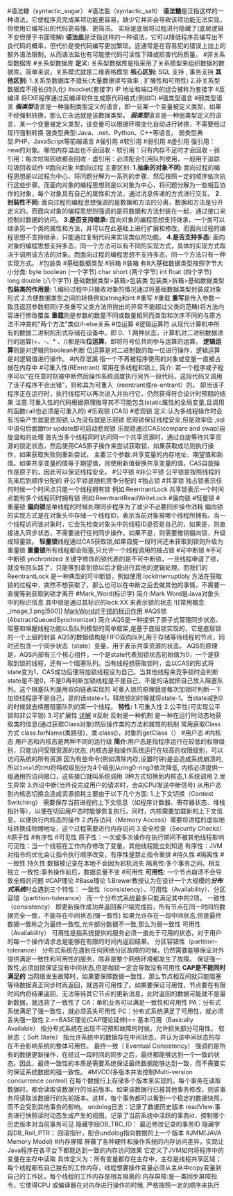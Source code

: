 #语法糖（syntactic_sugar） #语法盐（syntactic_salt）
	**语法糖**是泛指这样的一种语法，它使程序员完成某项功能更容易，缺少它并非会导致该项功能无法实现，但使用它编写出的代码更易懂、更简洁。
	实际是底层将过程进行隐藏了(底层逻辑不变但便于书面理解)
	**语法盐**是泛指这样的一种语法，它可以降低程序员编写出不良代码的概率，但代价是使代码编写更加繁琐。这通常是在容易犯的错误上加上的额外语法限制，从而语法盐也有可能使代码可读性下降或损害代码质量。
#非关系型数据库 #关系型数据库 
	**定义:** 关系型数据库是指采用了关系模型来组织数据的数据库。简单来说，关系模式就是二维表格模型
	**核心区别:**  SQL 支持  ,  事务支持
	**其他区别:** 
	1.关系型数据库不擅长(大量数据读写效率  ,  扩展性和可用性)
	2.非关系型数据库不擅长(持久化)
#socket(套接字)
	IP 地址和端口号的组合被称为套接字
#反编译
	将EXE程序通过反编译软件生成原代码格式(例如C)
#强类型语言 #弱类型语言
	***强类型***语言是一种强制类型定义的语言，即一旦某一个变量被定义类型，如果不经强制转换，那么它永远就是该数据类型。 
	***弱类型***语言是一种弱类型定义的语言，某一个变量被定义类型，该变量可以根据环境变化自动进行转换，不需要经过现行强制转换
	强类型典型:Java、.net、Python、C++等语言。  弱类型典型:PHP，JavaScript等前端语言
#强引用 #软引用 #弱引用 #虚引用
	强引用：new的对象。哪怕内存溢出也不会回收
	-
	软引用：只有内存不足时才会回收
	-
	弱引用：每次垃圾回收都会回收
	-
	虚引用：必须配合引用队列使用，一般用于追踪垃圾回收动作
#面向对象 #面向过程
	主要区别:
	**1.抽象的对象不同:** 面向过程的编程思想是以过程为中心，将问题分解为一系列的步骤，然后按照一定的顺序依次执行这些步骤。而面向对象的编程思想则是以对象为中心，将问题分解为一些相互协作的对象，每个对象具有自己的属性和方法，通过消息传递的方式进行交互。
	**2.封装性不同:** 面向过程的编程思想强调的是数据和方法的分离，数据和方法是分开定义的。而面向对象的编程思想则强调的是将数据和方法封装在一起，通过接口来控制对数据的访问。
	**3.是否支持继承:** 面向对象的编程思想支持继承，一个类可以继承另一个类的属性和方法，并可以在此基础上进行扩展和修改。而面向过程的编程思想不支持继承，只能通过复制代码来实现类似的功能。
	**4.是否支持多态:** 面向对象的编程思想支持多态，同一个方法可以有不同的实现方式，具体的实现方式取决于调用该方法的对象。而面向过程的编程思想不支持多态，同一个方法只有一种实现方式。
#包装类 #基础数据类型 #拆箱 #装箱
	有8大基础数据类型按照字节大小分类:
	byte  boolean   (一个字节)  char   short  (两个字节) 
	 int float (四个字节)  long  double (八个字节)
	基础数据类型>装箱>包装类    包装类>拆箱>基础数据类型
	**包装类的作用是:**
	1.编码过程中只接收对象的情况通过将基础数据类型封装成对象形式
	2.方便数据类型之间的转换例如string和int
#重写 #重载
	**重写**是传入参数一致且返回参数相同(子类重写父类方法所抛出的异常不能超过父类的范畴)将方法内容进行修改覆盖
	**重载**则是参数的数量不同或数量相同而类型和次序不同的与原方法不冲突的"两个方法"类似if-else关系
#位运算 #逻辑运算符
	从现代计算机中所有的数据二进制的形式存储在设备中。即 0、1 两种状态，计算机对二进制数据进行的运算(+、-、* 、/)都是叫**位运算**，即将符号位共同参与运算的运算。
	**逻辑运算**则是对逻辑的boolean判断
	位运算是对二进制数的每一位进行操作，逻辑运算是对逻辑值进行操作。
#内存泄漏
	指一个不再被程序使用的对象或变量一直被占据在内存中
#可重入性(REentrant)
	常用在多线程和锁上,
	简介:  若一个程序或子程序可以“在任意时刻被中断然后操作系统调度执行另外一段代码，这段代码又调用了该子程序不会出错”，则称其为可重入（reentrant或re-entrant）的。 即当该子程序正在运行时，执行线程可以再次进入并执行它，仍然获得符合设计时预期的结果
	注意:可重入性的代码根据原理推导其不可能包含(static属性的全局变量,且调用的函数call也必须是可重入的)
#乐观锁 (CAS) #悲观锁
	定义:认为多线程操作时会有污染产生就是悲观锁,认为没有就是乐观锁
	悲观锁保证线程安全,但是效率低  ,sql中语句后面跟for update即可启动悲观锁
	乐观锁通过CAS(compare and swap)自旋温和的处理
	首先当多个线程同时访问同一个共享资源时，通过自旋等待共享资源的锁定状态，然后使用CAS原子操作来尝试获取锁，如果获取成功则执行操作，如果获取失败则重新尝试。
	主要三个参数:共享变量的内存地址、期望值和新值。如果共享变量的值等于期望值，则使用新值替换共享变量的值。CAS自旋操作是原子的，因此可以保证线程安全。
#公平锁 #非公平锁
	公平锁是按照线程的先来后到顺序分配的
	非公平锁是随机竞争分配的
#独占锁 #共享锁
	独占锁表示任何时候一个时间点只能一个线程拥有锁  例如:ReentrantLock
	共享锁表示一个时间点能有多个线程同时拥有锁  例如:ReentrantReadWriteLock
#偏向锁 #轻量锁 #重量锁
	**偏向锁**是单线程的时候处理同步程序为了减少不必要同步操作消耗
	偏向锁的实现方式是在对象头中存储一个线程ID，表示当前对象被哪个线程所拥有。当一个线程访问该对象时，它会先检查对象头中的线程ID是否是自己的，如果是，则直接进入同步状态，不需要进行任何同步操作。如果不是，则需要撤销偏向锁，升级成轻量锁。
	**轻量锁**线程通过CAS获取锁,如果自旋一段时间还未获取到锁则升级为重量锁
	**重量锁**所有线程都会阻塞,只允许一个线程调用的独占锁
#可中断锁 #不可中断锁
	ynchronized 关键字修饰的锁代表的是不可中断锁，一旦线程申请了锁，就没有回头路了，只能等到拿到锁以后才能进行其他的逻辑处理。而我们的 ReentrantLock 是一种典型的可中断锁，例如使用 lockInterruptibly 方法在获取锁的过程中，突然不想获取了，那么也可以在中断之后去做其他的事情，不需要一直傻等到获取到锁才离开
#Mark_Word(标识字)
	简介:Mark Word是Java对象头中的标识信息
	其中锁是通过其标识的lock:XX 来表示锁的状态
	![[常用概念_image_1.png|500]]
	[MarkWord对于锁的标识作用](https://blog.csdn.net/scdn_cp/article/details/86491792)
#AQS锁(AbstractQueuedSynchronizer)
	简介:AQS是一种提供了原子式管理同步状态、阻塞和唤醒线程功能以及队列模型的简单框架,是基于底层锁实现的，它是底层锁的一个上层的封装
	AQS的数据结构是FIFO双向队列,用于存储等待线程的节点，同时还包含一个同步状态（state）变量，用于表示共享资源的状态。
	AQS的原理是，AQS内部有三个核心组件，一个是state代表加锁状态初始值为0，一个是获取到锁的线程，还有一个阻塞队列。当有线程想获取锁时，会以CAS的形式将state变为1，CAS成功后便将加锁线程设为自己。当其他线程来竞争锁时会判断state是不是0，不是0再判断加锁线程是不是自己，不是的话就把自己放入阻塞队列。这个阻塞队列是用双向链表实现的
	可重入锁的原理就是每次加锁时判断一下加锁线程是不是自己，是的话state+1，释放锁的时候就将state-1。当state减到0的时候就去唤醒阻塞队列的第一个线程。
	**特性:** 1.可重入性 2.公平性(可实现公平锁和非公平锁) 3.可扩展性
	[详解](https://tech.meituan.com/2019/12/05/aqs-theory-and-apply.html)
#反射
	反射是一种机制
	是一种在运行时动态地获取类的信息(通过获取Class对象)然后操作类的方法和属性的机制
	常用获取Class方式 class.forName(类路径)，类.class()，对象的getClass（）
#用户态 #内核态
	用户态和内核态是两种不同的运行级
	**简介**:用户态是指程序运行在较低的权限级别，只能访问受限资源的状态,  内核态是指操作系统运行在较高的权限级别，可以访问系统的所有资源
	因为有些命令(例如清除内存,设置时钟)是会造成系统崩溃的,所以`Intel`的`CPU`将特权级别分为4个级别从ring0-ring3依次降低,
	内核必须提供一组通用的访问接口，这些接口就叫系统调用
	3种方式切换到内核态,1.系统调用 2.发生异常 3.外设中断(当外设完成用户的请求时，会向CPU发送中断信号)
	从用户态到内核态切换会造成资源损耗主要由于以下几个方面:
	1.上下文切换（Context Switching） 需要保存当前进程的上下文信息（如程序计数器、寄存器状态、堆栈指针等），以便在切回用户态时能够恢复执行。同时，内核需要加载新的上下文信息，以便执行内核态的操作
	2.内存访问（Memory Access）需要将进程的虚拟地址转换成物理地址，这个过程需要进行内存访问
	3.安全检查（Security Checks）
#原子性 #有序性 #可见性 
	原子性：一次或多次操作在执行期间不被其他线程影响
	可见性：当一个线程在工作内存修改了变量，其他线程能立刻知道
	有序性：JVM对指令的优化会让指令执行顺序改变，有序性是禁止指令重排
#持久性 #隔离性 #一致性
	持久性:数据被记录在本地不会因为宕机消失
	隔离性:多个事务之间。相互独立
	一致性:事务操作前后，数据总量不变
#可用性 
	**可用性**: 一个节点崩溃不会导致全局的问题
#CAP理论 #Base理论
	1.Brewer教授认为在设计一个大规模的***分布式系统***时会遇到三个特性：
	一致性（consistency）、可用性（Availability）、分区容错（partition-tolerance）
	而一个分布式系统最多只能满足其中的2项。
	一致性（consistency）
	即更新操作成功并返回客户端完成后，所有节点在同一时间的数据完全一致，不能存在中间状态(强一致性)
	如果允许存在一段中间状态,但是最终数据一致称之为最终一致性,允许部分数据不一致,那么为弱一致性
	可用性（Availability）
	可用性是指系统提供的服务必须一直处于可用的状态，对于用户的每一个操作请求总是能够在有限的时间内返回结果。
	分区容错性（partition-tolerance）
	分布式系统在遇到任何网络分区故障的时候，仍然需要能够保证对外提供满足一致性和可用性的服务，除非是整个网络环境都发生了故障。
	保证强一致性,必须加锁保证没有中间状态,但是枷锁一定会导致没有可用性
	**CAP是不能同时满足的**
	当网络发生故障时，如果要保障数据一致性，那么节点相互间就只能阻塞等待数据真正同步时再返回，就违背可用性了。如果要保证可用性，节点要在有限时间内将结果返回，无法等待其它节点的更新消息，此时返回的数据可能就不是最新数据，就违背了一致性了
	CA：单机业务可以满足一致性和可用性
	PA：分布式系统满足了强一致性，就必须丢失可用性
	PC：分布式系统满足了可用性，就必须丢失强一致性
	2.==BASE理论(CAP理论延伸)==
	基本可用（Basically Available）
	指分布式系统在出现不可预知故障的时候，允许损失部分可用性。
	软状态（ Soft State）
	指允许系统中的数据存在中间状态，并认为该中间状态的存在不会影响系统的整体可用性。
	最终一致（ Eventual Consistency）
	强调的是所有的数据更新操作，在经过一段时间的同步之后，最终都能够达到一个一致的状态。因此，最终一致性的本质是需要系统保证最终数据能够达到一致，而不需要实时保证系统数据的强一致性。
#MVCC(多版本并发控制Multi-version concurrence control)
	在每个数据行上存储多个版本来实现的。每个事务在读取数据时，都会读取该数据行的当前版本。如果该数据行已被其他事务修改，则该事务将读取该数据行的先前版本。这样，每个事务都可以看到一个稳定的数据快照，而不会受到其他事务的影响。
	undolog日志：记录了数据历史版本
	readView:事务进行快照读时动态生成产生的视图，记录了当前系统中活跃的事务id，控制哪个历史版本对当前事务可见
	隐藏字段DB_TRC_ID： 最近修改记录的事务ID 
	隐藏字段DB_Roll_PTR： 回滚指针，配合undolog指向数据的上一个版本
#JMM(JAVA Memory Model) #内存屏障
	屏蔽了各种硬件和操作系统的内存访问差异，实现让Java程序在各平台下都能达到一致的内存访问效果
	它定义了JVM如何将程序中的变量在主存中读取
	具体定义为：所有变量都存在主存中，主存是线程共享区域；每个线程都有自己独有的工作内存，线程想要操作变量必须从主从中copy变量到自己的工作区，每个线程的工作内存是相互隔离的
	内存屏障:是一类同步屏障指令，它使得CPU 或编译器在对内存进行操作的时候, 严格按照一定的顺序来执行










